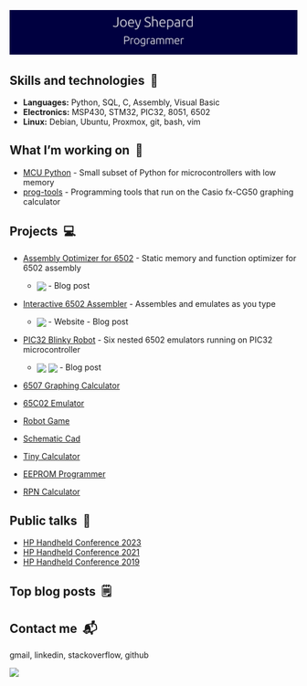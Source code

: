![Joey Shepard](/header.svg)

## Skills and technologies &nbsp;🔧
- **Languages:**   Python, SQL, C, Assembly, Visual Basic
- **Electronics:** MSP430, STM32, PIC32, 8051, 6502
- **Linux:** Debian, Ubuntu, Proxmox, git, bash, vim

## What I’m working on &nbsp;👷
- [MCU Python](https://github.com/JoeyShepard/mcu-py) - Small subset of Python for microcontrollers with low memory  
- [prog-tools](https://github.com/JoeyShepard/prog-tools) - Programming tools that run on the Casio fx-CG50 graphing calculator

## Projects &nbsp;💻
- [Assembly Optimizer for 6502](https://github.com/JoeyShepard/optimizer-mini-6502) - Static memory and function optimizer for 6502 assembly
  - <img align=center src="https://img.shields.io/badge/Python-blue"> - Blog post
  
- [Interactive 6502 Assembler](https://github.com/JoeyShepard/interactive-6502-assembler) - Assembles and emulates as you type  
  -  <img align=center src="https://img.shields.io/badge/Python-blue"> - Website - Blog post
   
- [PIC32 Blinky Robot](https://github.com/JoeyShepard/pic32-blinky-robot) - Six nested 6502 emulators running on PIC32 microcontroller
  - <img align=center src="https://img.shields.io/badge/Assembly-purple"> [<img align=center src="https://img.shields.io/badge/Featured_on_Hackaday-black">](https://hackaday.com/2022/12/24/blinky-project-is-6502s-all-the-way-down/) - Blog post
- [6507 Graphing Calculator](https://github.com/JoeyShepard/calc6507)  
- [65C02 Emulator](https://github.com/JoeyShepard/65C02-emulator)  
- [Robot Game](https://github.com/JoeyShepard/robot-game)  
- [Schematic Cad](https://github.com/JoeyShepard/schematic-cad)  
- [Tiny Calculator](https://github.com/JoeyShepard/tiny-calc)  
- [EEPROM Programmer](https://github.com/JoeyShepard/eeprom-programmer)  
- [RPN Calculator](https://github.com/JoeyShepard/rpn-calculator)  

## Public talks &nbsp;💬
- [HP Handheld Conference 2023](https://www.youtube.com/watch?v=BYiYUGSROLs)
- [HP Handheld Conference 2021](https://www.youtube.com/watch?v=fNx0s4iwssQ)
- [HP Handheld Conference 2019](https://www.youtube.com/watch?v=dJoKl0LK5jM)
  
## Top blog posts &nbsp;🗒️
## Contact me &nbsp;📬
gmail, linkedin, stackoverflow, github

<div align="left">
  <img src="https://github-readme-stats.vercel.app/api/top-langs/?username=JoeyShepard&layout=compact&langs_count=6" />
</div>

